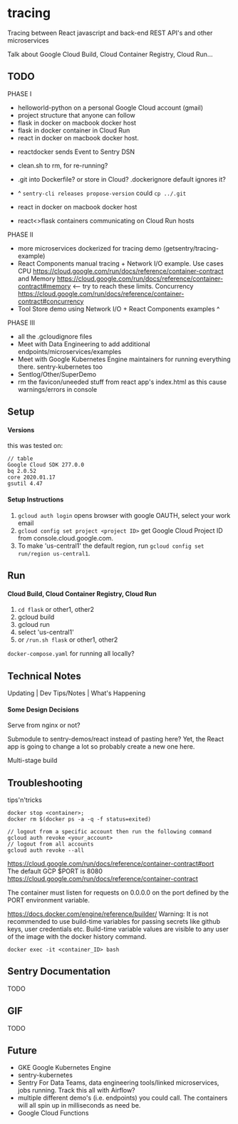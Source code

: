 # tracing
Tracing between React javascript and back-end REST API's and other microservices

Talk about Google Cloud Build, Cloud Container Registry, Cloud Run...

## TODO
PHASE I
+ helloworld-python on a personal Google Cloud account (gmail)
+ project structure that anyone can follow
+ flask in docker on macbook docker host
+ flask in docker container in Cloud Run
+ react in docker on macbook docker host. 
- reactdocker sends Event to Sentry DSN
- clean.sh to rm, for re-running?
- .git into Dockerfile? or store in Cloud? .dockerignore default ignores it?
- ^ `sentry-cli releases propose-version` could `cp ../.git`

- react in docker on macbook docker host
- react<>flask containers communicating on Cloud Run hosts

PHASE II
- more microservices dockerized for tracing demo (getsentry/tracing-example)
- React Components manual tracing + Network I/O example. Use cases CPU https://cloud.google.com/run/docs/reference/container-contract  and Memory https://cloud.google.com/run/docs/reference/container-contract#memory <-- try to reach these limits. Concurrency https://cloud.google.com/run/docs/reference/container-contract#concurrency
- Tool Store demo using Network I/O + React Components examples ^

PHASE III
- all the .gcloudignore files
- Meet with Data Engineering to add additional endpoints/microservices/examples
- Meet with Google Kubernetes Engine maintainers for running everything there. sentry-kubernetes too
- Sentlog/Other/SuperDemo
- rm the favicon/uneeded stuff from react app's index.html as this cause warnings/errors in console

## Setup
#### Versions
this was tested on:
```
// table
Google Cloud SDK 277.0.0
bq 2.0.52
core 2020.01.17
gsutil 4.47
```
#### Setup Instructions
1. `gcloud auth login` opens browser with google OAUTH, select your work email
2. `gcloud config set project <project ID>` get Google Cloud Project ID from console.cloud.google.com.
3. To make 'us-central1' the default region, run `gcloud config set run/region us-central1`.

## Run
#### Cloud Build, Cloud Container Registry, Cloud Run
1. `cd flask` or other1, other2
2. gcloud build
3. gcloud run
4. select 'us-central1'
5. or `/run.sh flask` or other1, other2

`docker-compose.yaml` for running all locally?

## Technical Notes
Updating | Dev Tips/Notes | What's Happening
#### Some Design Decisions
Serve from nginx or not?

Submodule to sentry-demos/react instead of pasting here? Yet, the React app is going to change a lot so probably create a new one here.

Multi-stage build

## Troubleshooting
tips'n'tricks
```
docker stop <container>;
docker rm $(docker ps -a -q -f status=exited)
```

```
// logout from a specific account then run the following command
gcloud auth revoke <your_account>
// logout from all accounts
gcloud auth revoke --all
```

https://cloud.google.com/run/docs/reference/container-contract#port  
The default GCP $PORT is 8080 https://cloud.google.com/run/docs/reference/container-contract

The container must listen for requests on 0.0.0.0 on the port defined by the PORT environment variable.


https://docs.docker.com/engine/reference/builder/
Warning: It is not recommended to use build-time variables for passing secrets like github keys, user credentials etc. Build-time variable values are visible to any user of the image with the docker history command.


`docker exec -it <container_ID> bash`

## Sentry Documentation
TODO

## GIF
TODO

## Future
- GKE Google Kubernetes Engine
- sentry-kubernetes
- Sentry For Data Teams, data engineering tools/linked microservices, jobs running. Track this all with Airflow?
- multiple different demo's (i.e. endpoints) you could call. The containers will all spin up in milliseconds as need be.
- Google Cloud Functions